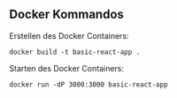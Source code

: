 ## Docker Kommandos

Erstellen des Docker Containers:

```shell
docker build -t basic-react-app .
```

Starten des Docker Containers:

```shell
docker run -dP 3000:3000 basic-react-app
```
